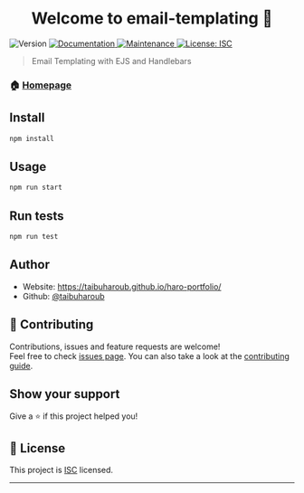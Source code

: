 <h1 align="center">Welcome to email-templating 👋</h1>
<p>
  <img alt="Version" src="https://img.shields.io/badge/version-1.0.0-blue.svg?cacheSeconds=2592000" />
  <a href="https://github.com/taibuharoub/email-templating#readme" target="_blank">
    <img alt="Documentation" src="https://img.shields.io/badge/documentation-yes-brightgreen.svg" />
  </a>
  <a href="https://github.com/taibuharoub/email-templating/graphs/commit-activity" target="_blank">
    <img alt="Maintenance" src="https://img.shields.io/badge/Maintained%3F-yes-green.svg" />
  </a>
  <a href="https://github.com/taibuharoub/email-templating/blob/master/LICENSE" target="_blank">
    <img alt="License: ISC" src="https://img.shields.io/github/license/taibuharoub/email-templating" />
  </a>
</p>

> Email Templating with EJS and Handlebars

### 🏠 [Homepage](https://github.com/taibuharoub/email-templating#readme)

## Install

```sh
npm install
```

## Usage

```sh
npm run start
```

## Run tests

```sh
npm run test
```

## Author

* Website: https://taibuharoub.github.io/haro-portfolio/
* Github: [@taibuharoub](https://github.com/taibuharoub)

## 🤝 Contributing

Contributions, issues and feature requests are welcome!<br />Feel free to check [issues page](https://github.com/taibuharoub/email-templating/issues). You can also take a look at the [contributing guide](https://github.com/taibuharoub/email-templating/blob/master/CONTRIBUTING.md).

## Show your support

Give a ⭐️ if this project helped you!

## 📝 License

This project is [ISC](https://github.com/taibuharoub/email-templating/blob/master/LICENSE) licensed.

***
